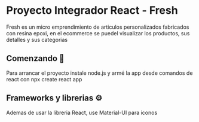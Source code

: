 # Proyecto Integrador React - Fresh 

Fresh es un micro emprendimiento de articulos personalizados fabricados con resina epoxi, en el ecommerce se puedel visualizar los productos, sus detalles y sus categorias 

## Comenzando 🚀
Para arrancar el proyecto instale node.js y armé la app desde comandos de react con npx create react app

## Frameworks y librerias ⚙️
Ademas de usar la libreria React, use Material-UI para iconos

